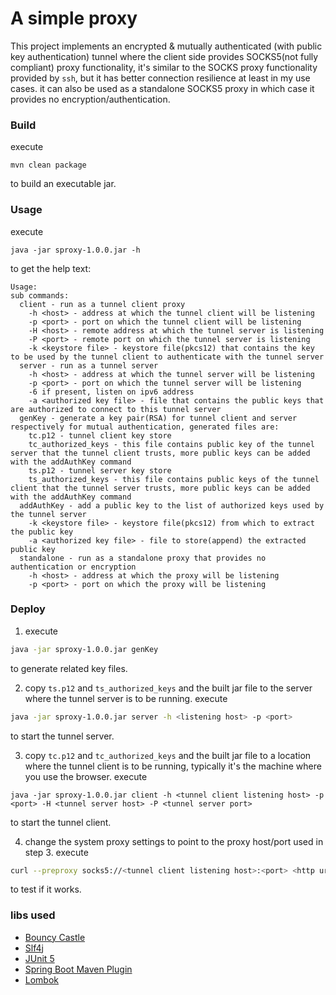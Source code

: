 # A simple proxy

This project implements an encrypted & mutually authenticated (with public key authentication) tunnel 
where the client side provides SOCKS5(not fully compliant) proxy functionality, 
it's similar to the SOCKS proxy functionality provided by `ssh`, but it has better connection resilience at least in my use cases. 
it can also be used as a standalone SOCKS5 proxy in which case it provides no encryption/authentication.

### Build

execute

    mvn clean package
    
to build an executable jar.

### Usage

execute
    
    java -jar sproxy-1.0.0.jar -h
    
to get the help text:

    Usage:                                                                                                                                                               
    sub commands:                                                                                                                                                        
      client - run as a tunnel client proxy                                                                                                                              
        -h <host> - address at which the tunnel client will be listening                                                                                                 
        -p <port> - port on which the tunnel client will be listening                                                                                                    
        -H <host> - remote address at which the tunnel server is listening                                                                                               
        -P <port> - remote port on which the tunnel server is listening                                                                                                  
        -k <keystore file> - keystore file(pkcs12) that contains the key to be used by the tunnel client to authenticate with the tunnel server                          
      server - run as a tunnel server                                                                                                                                    
        -h <host> - address at which the tunnel server will be listening                                                                                                 
        -p <port> - port on which the tunnel server will be listening
        -6 if present, listen on ipv6 address                                                                                                    
        -a <authorized key file> - file that contains the public keys that are authorized to connect to this tunnel server                                               
      genKey - generate a key pair(RSA) for tunnel client and server respectively for mutual authentication, generated files are:                                        
        tc.p12 - tunnel client key store                                                                                                                                 
        tc_authorized_keys - this file contains public key of the tunnel server that the tunnel client trusts, more public keys can be added with the addAuthKey command 
        ts.p12 - tunnel server key store                                                                                                                                 
        ts_authorized_keys - this file contains public keys of the tunnel client that the tunnel server trusts, more public keys can be added with the addAuthKey command
      addAuthKey - add a public key to the list of authorized keys used by the tunnel server                                                                             
        -k <keystore file> - keystore file(pkcs12) from which to extract the public key                                                                                  
        -a <authorized key file> - file to store(append) the extracted public key                                                                                        
      standalone - run as a standalone proxy that provides no authentication or encryption                                                                               
        -h <host> - address at which the proxy will be listening                                                                                                         
        -p <port> - port on which the proxy will be listening                                                                                                            


### Deploy

1. execute

```bash
java -jar sproxy-1.0.0.jar genKey
```
to generate related key files.

2. copy `ts.p12` and `ts_authorized_keys` and the built jar file to the server where the tunnel server is to be running. execute

```bash
java -jar sproxy-1.0.0.jar server -h <listening host> -p <port>
```
to start the tunnel server.

3. copy `tc.p12` and `tc_authorized_keys` and the built jar file to a location where the tunnel client is to be running, typically it's the machine where you use the browser. execute

```
java -jar sproxy-1.0.0.jar client -h <tunnel client listening host> -p <port> -H <tunnel server host> -P <tunnel server port>
```
to start the tunnel client.

4. change the system proxy settings to point to the proxy host/port used in step 3. execute

```bash
curl --preproxy socks5://<tunnel client listening host>:<port> <http url to fetch>
```
to test if it works.

### libs used

* [Bouncy Castle](https://www.bouncycastle.org/)
* [Slf4j](https://www.slf4j.org/)
* [JUnit 5](https://junit.org/junit5/)
* [Spring Boot Maven Plugin](https://docs.spring.io/spring-boot/docs/3.0.x/maven-plugin/reference/htmlsingle/)
* [Lombok](https://projectlombok.org/)
